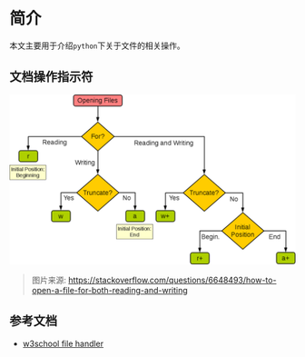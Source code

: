 # 简介

本文主要用于介绍`python`下关于文件的相关操作。

## 文档操作指示符

![file directive](./asset/filereadwrite.png)

> 图片来源: https://stackoverflow.com/questions/6648493/how-to-open-a-file-for-both-reading-and-writing

## 参考文档

* [w3school file handler](https://www.w3schools.com/python/python_file_handling.asp)
